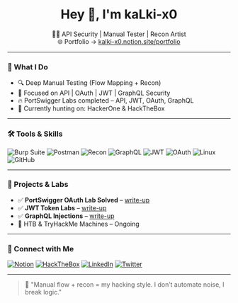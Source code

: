 <h1 align="center">Hey 👋, I'm kaLki-x0</h1>
<p align="center">
  👨‍💻 API Security | Manual Tester | Recon Artist<br>
  🌐 Portfolio → <a href="https://kalki-x0.notion.site/portfolio">kalki-x0.notion.site/portfolio</a>
</p>

---

### 🧠 What I Do

- 🔍 Deep Manual Testing (Flow Mapping + Recon)
- 🔐 Focused on API | OAuth | JWT | GraphQL Security
- 🔥 PortSwigger Labs completed – API, JWT, OAuth, GraphQL
- 🎯 Currently hunting on: HackerOne & HackTheBox

---

### 🛠️ Tools & Skills

![Burp Suite](https://img.shields.io/badge/-BurpSuite-orange?style=flat-square&logo=burp-suite)
![Postman](https://img.shields.io/badge/-Postman-FF6C37?style=flat-square&logo=postman)
![Recon](https://img.shields.io/badge/-Recon-black?style=flat-square)
![GraphQL](https://img.shields.io/badge/-GraphQL-E10098?style=flat-square&logo=graphql)
![JWT](https://img.shields.io/badge/-JWT-black?style=flat-square)
![OAuth](https://img.shields.io/badge/-OAuth-00457C?style=flat-square)
![Linux](https://img.shields.io/badge/-Linux-FCC624?style=flat-square&logo=linux)
![GitHub](https://img.shields.io/badge/-GitHub-181717?style=flat-square&logo=github)

---

### 🚧 Projects & Labs

- ✅ **PortSwigger OAuth Lab Solved** – [write-up](#)
- ✅ **JWT Token Labs** – [write-up](#)
- ✅ **GraphQL Injections** – [write-up](#)
- 🔄 HTB & TryHackMe Machines – Ongoing

---

### 🔗 Connect with Me

[![Notion](https://img.shields.io/badge/-Portfolio-000000?style=flat-square&logo=notion)](https://kalki-x0.notion.site/portfolio)
[![HackTheBox](https://img.shields.io/badge/-HTB-9FEF00?style=flat-square&logo=hackthebox)](https://app.hackthebox.com/profile/2128816)
[![LinkedIn](https://img.shields.io/badge/-LinkedIn-blue?style=flat-square&logo=linkedin)](https://linkedin.com/in/kalki-x0)
[![Twitter](https://img.shields.io/badge/-@kalki_x0-1DA1F2?style=flat-square&logo=twitter)](https://twitter.com/kalki_x0)

---

> 💬 "Manual flow + recon = my hacking style. I don’t automate noise, I break logic."


